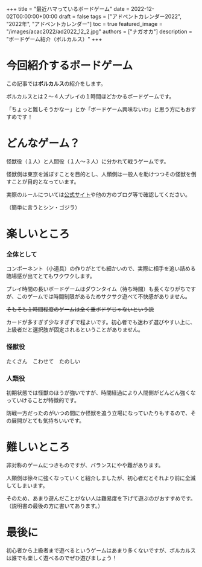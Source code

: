 +++
title =  "最近ハマっているボードゲーム"
date = 2022-12-02T00:00:00+00:00
draft = false
tags = ["アドベントカレンダー2022", "2022年", "アドベントカレンダー"]
toc = true
featured_image = "/images/acac2022/ad2022_12_2.jpg"
authors = ["ナガオカ"]
description = "ボードゲーム紹介（ボルカルス）"
+++

# 今回紹介するボードゲーム

この記事では**ボルカルス**の紹介をします。

ボルカルスとは２～４人プレイの１時間ほどかかるボードゲームです。

「ちょっと難しそうかなー」とか「ボードゲーム興味ないわ」と思う方にもおすすめです！


# どんなゲーム？

怪獣役（１人）と人間役（１人～３人）に分かれて戦うゲームです。

怪獣側は東京を滅ぼすことを目的とし、人類側は一般人を助けつつその怪獣を倒すことが目的となっています。

実際のルールについては[公式サイト](https://kaijuontheearth.com/vulcanus/)や他の方のブログ等で確認してください。

（簡単に言うとシン・ゴジラ）


# 楽しいところ

### 全体として

コンポーネント（小道具）の作りがとても細かいので、実際に相手を追い詰める臨場感が出てとてもワクワクします。

プレイ時間の長いボードゲームはダウンタイム（待ち時間）も長くなりがちですが、このゲームでは時間制限があるためサクサク遊べて不快感がありません。

~~そもそも１時間程度のゲームは全く重ボドゲじゃないという説~~

カードが多すぎず少なすぎずで程よいです。初心者でも迷わず選びやすい上に、上級者だと選択肢が固定されるということがありません。

### 怪獣役

たくさん　こわせて　たのしい

### 人類役

初期状態では怪獣のほうが強いですが、時間経過により人間側がどんどん強くなっていけることが特徴的です。

防戦一方だったのがいつの間にか怪獣を追う立場になっていたりもするので、その展開がとても気持ちいいです。


# 難しいところ

非対称のゲームにつきものですが、バランスにやや難があります。

人類側は徐々に強くなっていくと紹介しましたが、初心者だとそれより前に全滅してしまいます。

そのため、あまり遊んだことがない人は難易度を下げて遊ぶのがおすすめです。（説明書の最後の方に書いてあります。）


# 最後に

初心者から上級者まで遊べるというゲームはあまり多くないですが、ボルカルスは誰でも楽しく遊べるのでぜひ遊びましょう！